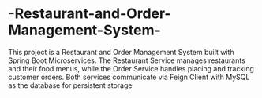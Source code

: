 # -Restaurant-and-Order-Management-System-
This project is a Restaurant and Order Management System built with Spring Boot Microservices. The  Restaurant Service manages restaurants and their food menus, while the Order Service handles placing and  tracking customer orders. Both services communicate via Feign Client with MySQL as the database for  persistent storage 
